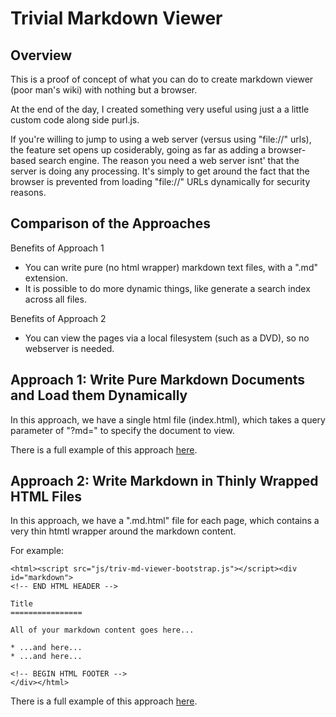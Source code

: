 Trivial Markdown Viewer
====================

Overview
--------------------

This is a proof of concept of what you can do to create markdown viewer (poor man's wiki) with nothing but a browser.

At the end of the day, I created something very useful using just a a little custom code along side purl.js.

If you're willing to jump to using a web server (versus using "file://" urls), the feature set opens up cosiderably, going as far as adding a browser-based search engine.
The reason you need a web server isnt' that the server is doing any processing. It's simply to get around the fact that the browser is prevented from loading "file://"
URLs dynamically for security reasons.


Comparison of the Approaches
--------------------

Benefits of Approach 1

* You can write pure (no html wrapper) markdown text files, with a ".md" extension.
* It is possible to do more dynamic things, like generate a search index across all files.

Benefits of Approach 2

* You can view the pages via a local filesystem (such as a DVD), so no webserver is needed.


Approach 1: Write Pure Markdown Documents and Load them Dynamically
--------------------

In this approach, we have a single html file (index.html), which takes a query parameter
of "?md=" to specify the document to view.

There is a full example of this approach [here](http://ryankenney.github.io/TrivialMarkdownViewer/demo-pure-markdown/README.md.html).


Approach 2: Write Markdown in Thinly Wrapped HTML Files
--------------------

In this approach, we have a ".md.html" file for each page,
which contains a very thin htmtl wrapper around the markdown content.

For example:

```
<html><script src="js/triv-md-viewer-bootstrap.js"></script><div id="markdown">
<!-- END HTML HEADER -->

Title
================

All of your markdown content goes here...

* ...and here...
* ...and here...

<!-- BEGIN HTML FOOTER -->
</div></html>
```

There is a full example of this approach [here](http://ryankenney.github.io/TrivialMarkdownViewer/demo-local-filesystem/README.md.html).


